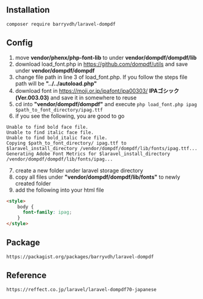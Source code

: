 ## Installation
```
composer require barryvdh/laravel-dompdf
```

## Config
1. move **vendor/phenx/php-font-lib** to under **vendor/dompdf/dompdf/lib**
2. download load_font.php in https://github.com/dompdf/utils and save under **vendor/dompdf/dompdf**
3. change file path in line 3 of load_font.php. If you follow the steps file path will be **"../../autoload.php"**
4. download font in https://moji.or.jp/ipafont/ipa00303/ **IPAゴシック(Ver.003.03)** and save it in somewhere to reuse
5. cd into **"vendor/dompdf/dompdf"** and execute ```php load_font.php ipag $path_to_font_directory/ipag.ttf```
6. if you see the following, you are good to go
```
Unable to find bold face file.
Unable to find italic face file.
Unable to find bold_italic face file.
Copying $path_to_font_directory/ ipag.ttf to $laravel_install_directory /vendor/dompdf/dompdf/lib/fonts/ipag.ttf...
Generating Adobe Font Metrics for $laravel_install_directory /vendor/dompdf/dompdf/lib/fonts/ipag...
```
7. create a new folder under laravel storage directory
8. copy all files under **"vendor/dompdf/dompdf/lib/fonts"** to newly created folder
9. add the following into your html file
```html
<style>
    body {
      font-family: ipag;
    }
</style>
```

## Package
```
https://packagist.org/packages/barryvdh/laravel-dompdf
```

## Reference
```
https://reffect.co.jp/laravel/laravel-dompdf70-japanese
```
